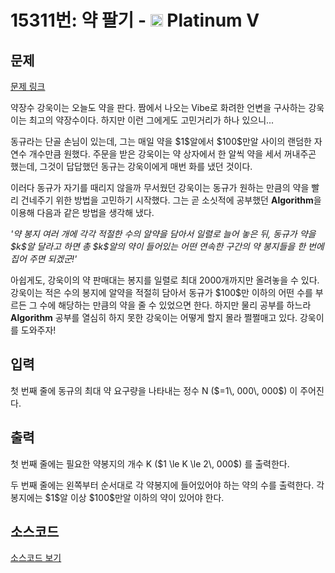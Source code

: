 # 15311번: 약 팔기 - <img src="https://static.solved.ac/tier_small/16.svg" style="height:20px" /> Platinum V

<!-- performance -->

<!-- 문제 제출 후 깃허브에 푸시를 했을 때 제출한 코드의 성능이 입력될 공간입니다.-->

<!-- end -->

## 문제

[문제 링크](https://boj.kr/15311)

<p>약장수 강욱이는 오늘도 약을 판다. 짬에서 나오는 Vibe로 화려한 언변을 구사하는 강욱이는 최고의 약장수이다. 하지만 이런 그에게도 고민거리가 하나 있으니...</p>

<p>동규라는 단골 손님이 있는데, 그는 매일 약을 $1$알에서 $100$만알 사이의 랜덤한 자연수 개수만큼 원했다. 주문을 받은 강욱이는 약 상자에서 한 알씩 약을 세서 꺼내주곤 했는데, 그것이 답답했던 동규는 강욱이에게 매번 화를 냈던 것이다.</p>

<p>이러다 동규가 자기를 때리지 않을까 무서웠던 강욱이는 동규가 원하는 만큼의 약을 빨리 건네주기 위한 방법을 고민하기 시작했다. 그는 곧 소싯적에 공부했던 <strong>Algorithm</strong>을 이용해 다음과 같은 방법을 생각해 냈다.</p>

<p><em>'약 봉지 여러 개에 각각 적절한 수의 알약을 담아서 일렬로 늘어 놓은 뒤, 동규가 약을 $k$알 달라고 하면 총 $k$알의 약이 들어있는 어떤 연속한 구간의 약 봉지들을 한 번에 집어 주면 되겠군!'</em></p>

<p>아쉽게도, 강욱이의 약 판매대는 봉지를 일렬로 최대 2000개까지만 올려놓을 수 있다. 강욱이는 적은 수의 봉지에 알약을 적절히 담아서 동규가 $100$만 이하의 어떤 수를 부르든 그 수에 해당하는 만큼의 약을 줄 수 있었으면 한다. 하지만 물리 공부를 하느라 <strong>Algorithm</strong>&nbsp;공부를 열심히 하지 못한 강욱이는 어떻게 할지 몰라 쩔쩔매고 있다. 강욱이를 도와주자!</p>

## 입력

<p>첫 번째 줄에 동규의 최대 약 요구량을 나타내는 정수 N ($=1\, 000\, 000$) 이 주어진다.</p>

## 출력

<p>첫 번째 줄에는 필요한 약봉지의 개수 K ($1 \le K \le 2\, 000$) 를 출력한다.</p>

<p>두 번째 줄에는 왼쪽부터 순서대로 각 약봉지에 들어있어야 하는 약의 수를 출력한다. 각 봉지에는 $1$알 이상 $100$만알 이하의 약이 있어야 한다.</p>

## 소스코드

[소스코드 보기](약%20팔기.cpp)